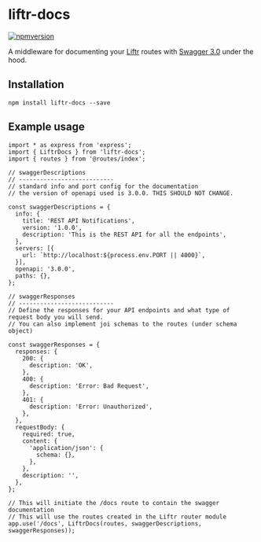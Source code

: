 # liftr-docs

[![npmversion](https://img.shields.io/npm/v/liftr-docs.svg)](https://github.com/farisT/liftr-docs)

A middleware for documenting your [Liftr](https://github.com/farisT/liftr) routes with [Swagger 3.0](https://swagger.io/) under the hood.

## Installation

```
npm install liftr-docs --save
```


## Example usage

```
import * as express from 'express';
import { LiftrDocs } from 'liftr-docs';
import { routes } from '@routes/index';

// swaggerDescriptions
// ---------------------------
// standard info and port config for the documentation
// the version of openapi used is 3.0.0. THIS SHOULD NOT CHANGE.

const swaggerDescriptions = {
  info: {
    title: 'REST API Notifications',
    version: '1.0.0',
    description: 'This is the REST API for all the endpoints',
  },
  servers: [{
    url: `http://localhost:${process.env.PORT || 4000}`,
  }],
  openapi: '3.0.0', 
  paths: {},
};

// swaggerResponses
// ---------------------------
// Define the responses for your API endpoints and what type of request body you will send. 
// You can also implement joi schemas to the routes (under schema object)

const swaggerResponses = {
  responses: {
    200: {
      description: 'OK',
    },
    400: {
      description: 'Error: Bad Request',
    },
    401: {
      description: 'Error: Unauthorized',
    },
  },
  requestBody: {
    required: true,
    content: {
      'application/json': {
        schema: {},
      },
    },
    description: '',
  },
};

// This will initiate the /docs route to contain the swagger documentation
// This will use the routes created in the Liftr router module
app.use('/docs', LiftrDocs(routes, swaggerDescriptions, swaggerResponses));

```